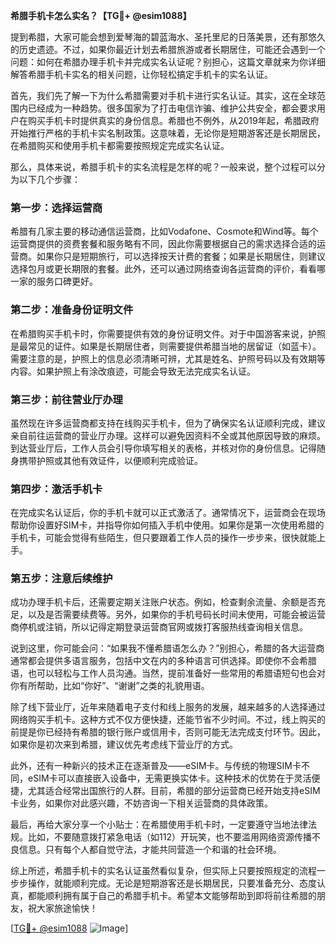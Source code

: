 **希腊手机卡怎么实名？【TG💪+ @esim1088】**

提到希腊，大家可能会想到爱琴海的碧蓝海水、圣托里尼的日落美景，还有那悠久的历史遗迹。不过，如果你最近计划去希腊旅游或者长期居住，可能还会遇到一个问题：如何在希腊办理手机卡并完成实名认证呢？别担心，这篇文章就来为你详细解答希腊手机卡实名的相关问题，让你轻松搞定手机卡的实名认证。

首先，我们先了解一下为什么希腊需要对手机卡进行实名认证。其实，这在全球范围内已经成为一种趋势。很多国家为了打击电信诈骗、维护公共安全，都会要求用户在购买手机卡时提供真实的身份信息。希腊也不例外，从2019年起，希腊政府开始推行严格的手机卡实名制政策。这意味着，无论你是短期游客还是长期居民，在希腊购买和使用手机卡都需要按照规定完成实名认证。

那么，具体来说，希腊手机卡的实名流程是怎样的呢？一般来说，整个过程可以分为以下几个步骤：

### 第一步：选择运营商

希腊有几家主要的移动通信运营商，比如Vodafone、Cosmote和Wind等。每个运营商提供的资费套餐和服务略有不同，因此你需要根据自己的需求选择合适的运营商。如果你只是短期旅行，可以选择按天计费的套餐；如果是长期居住，则建议选择包月或更长期限的套餐。此外，还可以通过网络查询各运营商的评价，看看哪一家的服务口碑更好。

### 第二步：准备身份证明文件

在希腊购买手机卡时，你需要提供有效的身份证明文件。对于中国游客来说，护照是最常见的证件。如果是长期居住者，则需要提供希腊当地的居留证（如蓝卡）。需要注意的是，护照上的信息必须清晰可辨，尤其是姓名、护照号码以及有效期等内容。如果护照上有涂改痕迹，可能会导致无法完成实名认证。

### 第三步：前往营业厅办理

虽然现在许多运营商都支持在线购买手机卡，但为了确保实名认证顺利完成，建议亲自前往运营商的营业厅办理。这样可以避免因资料不全或其他原因导致的麻烦。到达营业厅后，工作人员会引导你填写相关的表格，并核对你的身份信息。记得随身携带护照或其他有效证件，以便顺利完成验证。

### 第四步：激活手机卡

在完成实名认证后，你的手机卡就可以正式激活了。通常情况下，运营商会在现场帮助你设置好SIM卡，并指导你如何插入手机中使用。如果你是第一次使用希腊的手机卡，可能会觉得有些陌生，但只要跟着工作人员的操作一步步来，很快就能上手。

### 第五步：注意后续维护

成功办理手机卡后，还需要定期关注账户状态。例如，检查剩余流量、余额是否充足，以及是否需要续费等。另外，如果你的手机号码长时间未使用，可能会被运营商停机或注销，所以记得定期登录运营商官网或拨打客服热线查询相关信息。

说到这里，你可能会问：“如果我不懂希腊语怎么办？”别担心，希腊的各大运营商通常都会提供多语言服务，包括中文在内的多种语言可供选择。即使你不会希腊语，也可以轻松与工作人员沟通。当然，提前准备好一些常用的希腊语短句也会对你有所帮助，比如“你好”、“谢谢”之类的礼貌用语。

除了线下营业厅，近年来随着电子支付和线上服务的发展，越来越多的人选择通过网络购买手机卡。这种方式不仅方便快捷，还能节省不少时间。不过，线上购买的前提是你已经持有希腊的银行账户或信用卡，否则可能无法完成支付环节。因此，如果你是初次来到希腊，建议优先考虑线下营业厅的方式。

此外，还有一种新兴的技术正在逐渐普及——eSIM卡。与传统的物理SIM卡不同，eSIM卡可以直接嵌入设备中，无需更换实体卡。这种技术的优势在于灵活便捷，尤其适合经常出国旅行的人群。目前，希腊的部分运营商已经开始支持eSIM卡业务，如果你对此感兴趣，不妨咨询一下相关运营商的具体政策。

最后，再给大家分享一个小贴士：在希腊使用手机卡时，一定要遵守当地法律法规。比如，不要随意拨打紧急电话（如112）开玩笑，也不要滥用网络资源传播不良信息。只有每个人都自觉守法，才能共同营造一个和谐的社会环境。

综上所述，希腊手机卡的实名认证虽然看似复杂，但实际上只要按照规定的流程一步步操作，就能顺利完成。无论是短期游客还是长期居民，只要准备充分、态度认真，都能顺利拥有属于自己的希腊手机卡。希望本文能够帮助到即将前往希腊的朋友，祝大家旅途愉快！

[[TG💪+ @esim1088](https://t.me/s/esim1088) ![Image](https://i.postimg.cc/4NQfJmqS/Snipaste-2025-05-13-00-14-12.png)]
